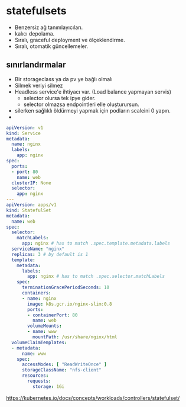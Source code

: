 # statefulsets

* Benzersiz ağ tanımlayıcıları.
* kalıcı depolama.
* Sıralı, graceful deployment ve ölçeklendirme.
* Sıralı, otomatik güncellemeler.

## sınırlandırmalar
* Bir storageclass ya da pv ye bağlı olmalı
* Silmek veriyi silmez
* Headless service'e ihtiyacı var. (Load balance yapmayan servis)
  * selector olursa tek ipye gider.
  * selector olmazsa endpointleri elle oluşturursun.
* silerken sağlıklı öldürmeyi yapmak için podların scaleini 0 yapın.
* 

```yaml
apiVersion: v1
kind: Service
metadata:
  name: nginx
  labels:
    app: nginx
spec:
  ports:
  - port: 80
    name: web
  clusterIP: None
  selector:
    app: nginx
---
apiVersion: apps/v1
kind: StatefulSet
metadata:
  name: web
spec:
  selector:
    matchLabels:
      app: nginx # has to match .spec.template.metadata.labels
  serviceName: "nginx"
  replicas: 3 # by default is 1
  template:
    metadata:
      labels:
        app: nginx # has to match .spec.selector.matchLabels
    spec:
      terminationGracePeriodSeconds: 10
      containers:
      - name: nginx
        image: k8s.gcr.io/nginx-slim:0.8
        ports:
        - containerPort: 80
          name: web
        volumeMounts:
        - name: www
          mountPath: /usr/share/nginx/html
  volumeClaimTemplates:
  - metadata:
      name: www
    spec:
      accessModes: [ "ReadWriteOnce" ]
      storageClassName: "nfs-client"
      resources:
        requests:
          storage: 1Gi
```

https://kubernetes.io/docs/concepts/workloads/controllers/statefulset/

